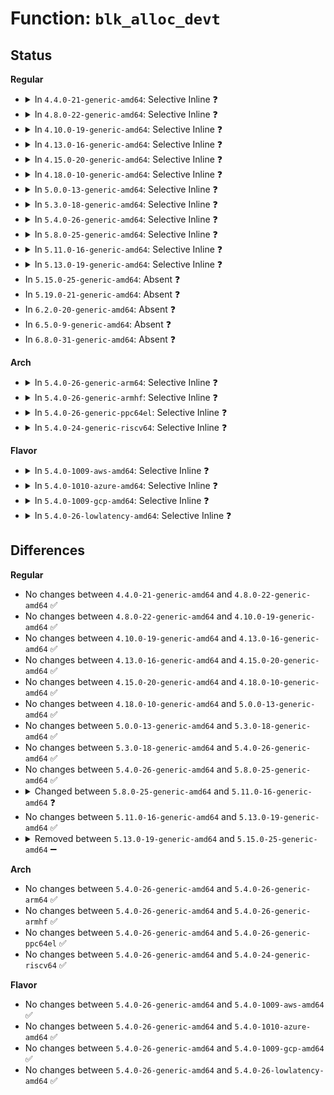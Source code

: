 # Function: <code>blk_alloc_devt</code>

## Status
<b>Regular</b>
<ul>
<li>
<details>
<summary>In <code>4.4.0-21-generic-amd64</code>: Selective Inline ❓</summary>

```c
int blk_alloc_devt(struct hd_struct * part, dev_t * devt)
```

```json
{
  "name": "blk_alloc_devt",
  "collision_type": "Unique Global",
  "inline_type": "Selective",
  "funcs": [
    {
      "addr": 18446744071582822112,
      "name": "blk_alloc_devt",
      "external": true,
      "loc": "block/genhd.c:412",
      "file": "block/genhd.c",
      "inline": "not declared, inlined",
      "caller_inline": [],
      "caller_func": [
        "block/genhd.c:add_disk",
        "block/partition-generic.c:add_partition"
      ]
    }
  ],
  "symbols": [
    {
      "addr": 18446744071582822112,
      "name": "blk_alloc_devt",
      "section": ".text",
      "bind": "STB_GLOBAL",
      "size": 194
    }
  ]
}
```
</details>
</li>
<li>
<details>
<summary>In <code>4.8.0-22-generic-amd64</code>: Selective Inline ❓</summary>

```c
int blk_alloc_devt(struct hd_struct * part, dev_t * devt)
```

```json
{
  "name": "blk_alloc_devt",
  "collision_type": "Unique Global",
  "inline_type": "Selective",
  "funcs": [
    {
      "addr": 18446744071583101344,
      "name": "blk_alloc_devt",
      "external": true,
      "loc": "block/genhd.c:413",
      "file": "block/genhd.c",
      "inline": "not declared, inlined",
      "caller_inline": [],
      "caller_func": [
        "block/genhd.c:device_add_disk",
        "block/partition-generic.c:add_partition"
      ]
    }
  ],
  "symbols": [
    {
      "addr": 18446744071583101344,
      "name": "blk_alloc_devt",
      "section": ".text",
      "bind": "STB_GLOBAL",
      "size": 212
    }
  ]
}
```
</details>
</li>
<li>
<details>
<summary>In <code>4.10.0-19-generic-amd64</code>: Selective Inline ❓</summary>

```c
int blk_alloc_devt(struct hd_struct * part, dev_t * devt)
```

```json
{
  "name": "blk_alloc_devt",
  "collision_type": "Unique Global",
  "inline_type": "Selective",
  "funcs": [
    {
      "addr": 18446744071583212864,
      "name": "blk_alloc_devt",
      "external": true,
      "loc": "block/genhd.c:413",
      "file": "block/genhd.c",
      "inline": "not declared, inlined",
      "caller_inline": [],
      "caller_func": [
        "block/genhd.c:device_add_disk",
        "block/partition-generic.c:add_partition"
      ]
    }
  ],
  "symbols": [
    {
      "addr": 18446744071583212864,
      "name": "blk_alloc_devt",
      "section": ".text",
      "bind": "STB_GLOBAL",
      "size": 212
    }
  ]
}
```
</details>
</li>
<li>
<details>
<summary>In <code>4.13.0-16-generic-amd64</code>: Selective Inline ❓</summary>

```c
int blk_alloc_devt(struct hd_struct * part, dev_t * devt)
```

```json
{
  "name": "blk_alloc_devt",
  "collision_type": "Unique Global",
  "inline_type": "Selective",
  "funcs": [
    {
      "addr": 18446744071583270896,
      "name": "blk_alloc_devt",
      "external": true,
      "loc": "block/genhd.c:414",
      "file": "block/genhd.c",
      "inline": "not declared, inlined",
      "caller_inline": [],
      "caller_func": [
        "block/genhd.c:device_add_disk",
        "block/partition-generic.c:add_partition"
      ]
    }
  ],
  "symbols": [
    {
      "addr": 18446744071583270896,
      "name": "blk_alloc_devt",
      "section": ".text",
      "bind": "STB_GLOBAL",
      "size": 200
    }
  ]
}
```
</details>
</li>
<li>
<details>
<summary>In <code>4.15.0-20-generic-amd64</code>: Selective Inline ❓</summary>

```c
int blk_alloc_devt(struct hd_struct * part, dev_t * devt)
```

```json
{
  "name": "blk_alloc_devt",
  "collision_type": "Unique Global",
  "inline_type": "Selective",
  "funcs": [
    {
      "addr": 18446744071583450960,
      "name": "blk_alloc_devt",
      "external": true,
      "loc": "block/genhd.c:459",
      "file": "block/genhd.c",
      "inline": "not declared, inlined",
      "caller_inline": [],
      "caller_func": [
        "block/genhd.c:device_add_disk",
        "block/partition-generic.c:add_partition"
      ]
    }
  ],
  "symbols": [
    {
      "addr": 18446744071583450960,
      "name": "blk_alloc_devt",
      "section": ".text",
      "bind": "STB_GLOBAL",
      "size": 256
    }
  ]
}
```
</details>
</li>
<li>
<details>
<summary>In <code>4.18.0-10-generic-amd64</code>: Selective Inline ❓</summary>

```c
int blk_alloc_devt(struct hd_struct * part, dev_t * devt)
```

```json
{
  "name": "blk_alloc_devt",
  "collision_type": "Unique Global",
  "inline_type": "Selective",
  "funcs": [
    {
      "addr": 18446744071583662240,
      "name": "blk_alloc_devt",
      "external": true,
      "loc": "block/genhd.c:474",
      "file": "block/genhd.c",
      "inline": "not declared, inlined",
      "caller_inline": [],
      "caller_func": [
        "block/genhd.c:__device_add_disk",
        "block/partition-generic.c:add_partition"
      ]
    }
  ],
  "symbols": [
    {
      "addr": 18446744071583662240,
      "name": "blk_alloc_devt",
      "section": ".text",
      "bind": "STB_GLOBAL",
      "size": 192
    }
  ]
}
```
</details>
</li>
<li>
<details>
<summary>In <code>5.0.0-13-generic-amd64</code>: Selective Inline ❓</summary>

```c
int blk_alloc_devt(struct hd_struct * part, dev_t * devt)
```

```json
{
  "name": "blk_alloc_devt",
  "collision_type": "Unique Global",
  "inline_type": "Selective",
  "funcs": [
    {
      "addr": 18446744071583769024,
      "name": "blk_alloc_devt",
      "external": true,
      "loc": "block/genhd.c:487",
      "file": "block/genhd.c",
      "inline": "not declared, inlined",
      "caller_inline": [],
      "caller_func": [
        "block/genhd.c:__device_add_disk",
        "block/partition-generic.c:add_partition"
      ]
    }
  ],
  "symbols": [
    {
      "addr": 18446744071583769024,
      "name": "blk_alloc_devt",
      "section": ".text",
      "bind": "STB_GLOBAL",
      "size": 192
    }
  ]
}
```
</details>
</li>
<li>
<details>
<summary>In <code>5.3.0-18-generic-amd64</code>: Selective Inline ❓</summary>

```c
int blk_alloc_devt(struct hd_struct * part, dev_t * devt)
```

```json
{
  "name": "blk_alloc_devt",
  "collision_type": "Unique Global",
  "inline_type": "Selective",
  "funcs": [
    {
      "addr": 18446744071583958528,
      "name": "blk_alloc_devt",
      "external": true,
      "loc": "block/genhd.c:488",
      "file": "block/genhd.c",
      "inline": "not declared, inlined",
      "caller_inline": [],
      "caller_func": [
        "block/genhd.c:__device_add_disk",
        "block/partition-generic.c:add_partition"
      ]
    }
  ],
  "symbols": [
    {
      "addr": 18446744071583958528,
      "name": "blk_alloc_devt",
      "section": ".text",
      "bind": "STB_GLOBAL",
      "size": 201
    }
  ]
}
```
</details>
</li>
<li>
<details>
<summary>In <code>5.4.0-26-generic-amd64</code>: Selective Inline ❓</summary>

```c
int blk_alloc_devt(struct hd_struct * part, dev_t * devt)
```

```json
{
  "name": "blk_alloc_devt",
  "collision_type": "Unique Global",
  "inline_type": "Selective",
  "funcs": [
    {
      "addr": 18446744071584062000,
      "name": "blk_alloc_devt",
      "external": true,
      "loc": "block/genhd.c:488",
      "file": "block/genhd.c",
      "inline": "not declared, inlined",
      "caller_inline": [],
      "caller_func": [
        "block/genhd.c:__device_add_disk",
        "block/partition-generic.c:add_partition"
      ]
    }
  ],
  "symbols": [
    {
      "addr": 18446744071584062000,
      "name": "blk_alloc_devt",
      "section": ".text",
      "bind": "STB_GLOBAL",
      "size": 201
    }
  ]
}
```
</details>
</li>
<li>
<details>
<summary>In <code>5.8.0-25-generic-amd64</code>: Selective Inline ❓</summary>

```c
int blk_alloc_devt(struct hd_struct * part, dev_t * devt)
```

```json
{
  "name": "blk_alloc_devt",
  "collision_type": "Unique Global",
  "inline_type": "Selective",
  "funcs": [
    {
      "addr": 18446744071584458976,
      "name": "blk_alloc_devt",
      "external": true,
      "loc": "block/genhd.c:574",
      "file": "block/genhd.c",
      "inline": "not declared, inlined",
      "caller_inline": [],
      "caller_func": [
        "block/genhd.c:__device_add_disk",
        "block/partitions/core.c:add_partition"
      ]
    }
  ],
  "symbols": [
    {
      "addr": 18446744071584458976,
      "name": "blk_alloc_devt",
      "section": ".text",
      "bind": "STB_GLOBAL",
      "size": 207
    }
  ]
}
```
</details>
</li>
<li>
<details>
<summary>In <code>5.11.0-16-generic-amd64</code>: Selective Inline ❓</summary>

```c
int blk_alloc_devt(struct block_device * bdev, dev_t * devt)
```

```json
{
  "name": "blk_alloc_devt",
  "collision_type": "Unique Global",
  "inline_type": "Selective",
  "funcs": [
    {
      "addr": 18446744071584574624,
      "name": "blk_alloc_devt",
      "external": true,
      "loc": "block/genhd.c:562",
      "file": "block/genhd.c",
      "inline": "not declared, inlined",
      "caller_inline": [],
      "caller_func": [
        "block/genhd.c:__device_add_disk",
        "block/partitions/core.c:add_partition"
      ]
    }
  ],
  "symbols": [
    {
      "addr": 18446744071584574624,
      "name": "blk_alloc_devt",
      "section": ".text",
      "bind": "STB_GLOBAL",
      "size": 112
    }
  ]
}
```
</details>
</li>
<li>
<details>
<summary>In <code>5.13.0-19-generic-amd64</code>: Selective Inline ❓</summary>

```c
int blk_alloc_devt(struct block_device * bdev, dev_t * devt)
```

```json
{
  "name": "blk_alloc_devt",
  "collision_type": "Unique Global",
  "inline_type": "Selective",
  "funcs": [
    {
      "addr": 18446744071584607264,
      "name": "blk_alloc_devt",
      "external": true,
      "loc": "block/genhd.c:350",
      "file": "block/genhd.c",
      "inline": "not declared, inlined",
      "caller_inline": [],
      "caller_func": [
        "block/genhd.c:__device_add_disk",
        "block/partitions/core.c:add_partition"
      ]
    }
  ],
  "symbols": [
    {
      "addr": 18446744071584607264,
      "name": "blk_alloc_devt",
      "section": ".text",
      "bind": "STB_GLOBAL",
      "size": 112
    }
  ]
}
```
</details>
</li>
<li>
In <code>5.15.0-25-generic-amd64</code>: Absent ❓
</li>
<li>
In <code>5.19.0-21-generic-amd64</code>: Absent ❓
</li>
<li>
In <code>6.2.0-20-generic-amd64</code>: Absent ❓
</li>
<li>
In <code>6.5.0-9-generic-amd64</code>: Absent ❓
</li>
<li>
In <code>6.8.0-31-generic-amd64</code>: Absent ❓
</li>
</ul>
<b>Arch</b>
<ul>
<li>
<details>
<summary>In <code>5.4.0-26-generic-arm64</code>: Selective Inline ❓</summary>

```c
int blk_alloc_devt(struct hd_struct * part, dev_t * devt)
```

```json
{
  "name": "blk_alloc_devt",
  "collision_type": "Unique Global",
  "inline_type": "Selective",
  "funcs": [
    {
      "addr": 18446603336495903872,
      "name": "blk_alloc_devt",
      "external": true,
      "loc": "block/genhd.c:488",
      "file": "block/genhd.c",
      "inline": "not declared, inlined",
      "caller_inline": [],
      "caller_func": [
        "block/genhd.c:__device_add_disk",
        "block/partition-generic.c:add_partition"
      ]
    }
  ],
  "symbols": [
    {
      "addr": 18446603336495903872,
      "name": "blk_alloc_devt",
      "section": ".text",
      "bind": "STB_GLOBAL",
      "size": 376
    }
  ]
}
```
</details>
</li>
<li>
<details>
<summary>In <code>5.4.0-26-generic-armhf</code>: Selective Inline ❓</summary>

```c
int blk_alloc_devt(struct hd_struct * part, dev_t * devt)
```

```json
{
  "name": "blk_alloc_devt",
  "collision_type": "Unique Global",
  "inline_type": "Selective",
  "funcs": [
    {
      "addr": 3229246756,
      "name": "blk_alloc_devt",
      "external": true,
      "loc": "block/genhd.c:488",
      "file": "block/genhd.c",
      "inline": "not declared, inlined",
      "caller_inline": [],
      "caller_func": [
        "block/genhd.c:__device_add_disk",
        "block/partition-generic.c:add_partition"
      ]
    }
  ],
  "symbols": [
    {
      "addr": 3229246756,
      "name": "blk_alloc_devt",
      "section": ".text",
      "bind": "STB_GLOBAL",
      "size": 236
    }
  ]
}
```
</details>
</li>
<li>
<details>
<summary>In <code>5.4.0-26-generic-ppc64el</code>: Selective Inline ❓</summary>

```c
int blk_alloc_devt(struct hd_struct * part, dev_t * devt)
```

```json
{
  "name": "blk_alloc_devt",
  "collision_type": "Unique Global",
  "inline_type": "Selective",
  "funcs": [
    {
      "addr": 13835058055290111568,
      "name": "blk_alloc_devt",
      "external": true,
      "loc": "block/genhd.c:488",
      "file": "block/genhd.c",
      "inline": "not declared, inlined",
      "caller_inline": [],
      "caller_func": [
        "block/genhd.c:__device_add_disk",
        "block/genhd.c:__device_add_disk",
        "block/partition-generic.c:add_partition"
      ]
    }
  ],
  "symbols": [
    {
      "addr": 13835058055290111568,
      "name": "blk_alloc_devt",
      "section": ".text",
      "bind": "STB_GLOBAL",
      "size": 372
    }
  ]
}
```
</details>
</li>
<li>
<details>
<summary>In <code>5.4.0-24-generic-riscv64</code>: Selective Inline ❓</summary>

```c
int blk_alloc_devt(struct hd_struct * part, dev_t * devt)
```

```json
{
  "name": "blk_alloc_devt",
  "collision_type": "Unique Global",
  "inline_type": "Selective",
  "funcs": [
    {
      "addr": 18446743936275019296,
      "name": "blk_alloc_devt",
      "external": true,
      "loc": "block/genhd.c:488",
      "file": "block/genhd.c",
      "inline": "not declared, inlined",
      "caller_inline": [],
      "caller_func": [
        "block/genhd.c:__device_add_disk",
        "block/genhd.c:__device_add_disk",
        "block/partition-generic.c:add_partition"
      ]
    }
  ],
  "symbols": [
    {
      "addr": 18446743936275019296,
      "name": "blk_alloc_devt",
      "section": ".text",
      "bind": "STB_GLOBAL",
      "size": 216
    }
  ]
}
```
</details>
</li>
</ul>
<b>Flavor</b>
<ul>
<li>
<details>
<summary>In <code>5.4.0-1009-aws-amd64</code>: Selective Inline ❓</summary>

```c
int blk_alloc_devt(struct hd_struct * part, dev_t * devt)
```

```json
{
  "name": "blk_alloc_devt",
  "collision_type": "Unique Global",
  "inline_type": "Selective",
  "funcs": [
    {
      "addr": 18446744071584030736,
      "name": "blk_alloc_devt",
      "external": true,
      "loc": "block/genhd.c:488",
      "file": "block/genhd.c",
      "inline": "not declared, inlined",
      "caller_inline": [],
      "caller_func": [
        "block/genhd.c:__device_add_disk",
        "block/partition-generic.c:add_partition"
      ]
    }
  ],
  "symbols": [
    {
      "addr": 18446744071584030736,
      "name": "blk_alloc_devt",
      "section": ".text",
      "bind": "STB_GLOBAL",
      "size": 201
    }
  ]
}
```
</details>
</li>
<li>
<details>
<summary>In <code>5.4.0-1010-azure-amd64</code>: Selective Inline ❓</summary>

```c
int blk_alloc_devt(struct hd_struct * part, dev_t * devt)
```

```json
{
  "name": "blk_alloc_devt",
  "collision_type": "Unique Global",
  "inline_type": "Selective",
  "funcs": [
    {
      "addr": 18446744071583966528,
      "name": "blk_alloc_devt",
      "external": true,
      "loc": "block/genhd.c:488",
      "file": "block/genhd.c",
      "inline": "not declared, inlined",
      "caller_inline": [],
      "caller_func": [
        "block/genhd.c:__device_add_disk",
        "block/partition-generic.c:add_partition"
      ]
    }
  ],
  "symbols": [
    {
      "addr": 18446744071583966528,
      "name": "blk_alloc_devt",
      "section": ".text",
      "bind": "STB_GLOBAL",
      "size": 201
    }
  ]
}
```
</details>
</li>
<li>
<details>
<summary>In <code>5.4.0-1009-gcp-amd64</code>: Selective Inline ❓</summary>

```c
int blk_alloc_devt(struct hd_struct * part, dev_t * devt)
```

```json
{
  "name": "blk_alloc_devt",
  "collision_type": "Unique Global",
  "inline_type": "Selective",
  "funcs": [
    {
      "addr": 18446744071584014496,
      "name": "blk_alloc_devt",
      "external": true,
      "loc": "block/genhd.c:488",
      "file": "block/genhd.c",
      "inline": "not declared, inlined",
      "caller_inline": [],
      "caller_func": [
        "block/genhd.c:__device_add_disk",
        "block/partition-generic.c:add_partition"
      ]
    }
  ],
  "symbols": [
    {
      "addr": 18446744071584014496,
      "name": "blk_alloc_devt",
      "section": ".text",
      "bind": "STB_GLOBAL",
      "size": 201
    }
  ]
}
```
</details>
</li>
<li>
<details>
<summary>In <code>5.4.0-26-lowlatency-amd64</code>: Selective Inline ❓</summary>

```c
int blk_alloc_devt(struct hd_struct * part, dev_t * devt)
```

```json
{
  "name": "blk_alloc_devt",
  "collision_type": "Unique Global",
  "inline_type": "Selective",
  "funcs": [
    {
      "addr": 18446744071584117024,
      "name": "blk_alloc_devt",
      "external": true,
      "loc": "block/genhd.c:488",
      "file": "block/genhd.c",
      "inline": "not declared, inlined",
      "caller_inline": [],
      "caller_func": [
        "block/genhd.c:__device_add_disk",
        "block/partition-generic.c:add_partition"
      ]
    }
  ],
  "symbols": [
    {
      "addr": 18446744071584117024,
      "name": "blk_alloc_devt",
      "section": ".text",
      "bind": "STB_GLOBAL",
      "size": 217
    }
  ]
}
```
</details>
</li>
</ul>

## Differences
<b>Regular</b>
<ul>
<li>
No changes between <code>4.4.0-21-generic-amd64</code> and <code>4.8.0-22-generic-amd64</code> ✅
</li>
<li>
No changes between <code>4.8.0-22-generic-amd64</code> and <code>4.10.0-19-generic-amd64</code> ✅
</li>
<li>
No changes between <code>4.10.0-19-generic-amd64</code> and <code>4.13.0-16-generic-amd64</code> ✅
</li>
<li>
No changes between <code>4.13.0-16-generic-amd64</code> and <code>4.15.0-20-generic-amd64</code> ✅
</li>
<li>
No changes between <code>4.15.0-20-generic-amd64</code> and <code>4.18.0-10-generic-amd64</code> ✅
</li>
<li>
No changes between <code>4.18.0-10-generic-amd64</code> and <code>5.0.0-13-generic-amd64</code> ✅
</li>
<li>
No changes between <code>5.0.0-13-generic-amd64</code> and <code>5.3.0-18-generic-amd64</code> ✅
</li>
<li>
No changes between <code>5.3.0-18-generic-amd64</code> and <code>5.4.0-26-generic-amd64</code> ✅
</li>
<li>
No changes between <code>5.4.0-26-generic-amd64</code> and <code>5.8.0-25-generic-amd64</code> ✅
</li>
<li>
<details>
<summary>Changed between <code>5.8.0-25-generic-amd64</code> and <code>5.11.0-16-generic-amd64</code> ❓</summary>
<ul>
<li>
<b>Param added. </b>
<code>struct block_device * bdev</code>
</li>
<li>
<b>Param removed. </b>
<code>struct hd_struct * part</code>
</li>
</ul>
</details>
</li>
<li>
No changes between <code>5.11.0-16-generic-amd64</code> and <code>5.13.0-19-generic-amd64</code> ✅
</li>
<li>
<details>
<summary>Removed between <code>5.13.0-19-generic-amd64</code> and <code>5.15.0-25-generic-amd64</code> ➖</summary>

```c
int blk_alloc_devt(struct block_device * bdev, dev_t * devt)
```
</details>
</li>
</ul>
<b>Arch</b>
<ul>
<li>
No changes between <code>5.4.0-26-generic-amd64</code> and <code>5.4.0-26-generic-arm64</code> ✅
</li>
<li>
No changes between <code>5.4.0-26-generic-amd64</code> and <code>5.4.0-26-generic-armhf</code> ✅
</li>
<li>
No changes between <code>5.4.0-26-generic-amd64</code> and <code>5.4.0-26-generic-ppc64el</code> ✅
</li>
<li>
No changes between <code>5.4.0-26-generic-amd64</code> and <code>5.4.0-24-generic-riscv64</code> ✅
</li>
</ul>
<b>Flavor</b>
<ul>
<li>
No changes between <code>5.4.0-26-generic-amd64</code> and <code>5.4.0-1009-aws-amd64</code> ✅
</li>
<li>
No changes between <code>5.4.0-26-generic-amd64</code> and <code>5.4.0-1010-azure-amd64</code> ✅
</li>
<li>
No changes between <code>5.4.0-26-generic-amd64</code> and <code>5.4.0-1009-gcp-amd64</code> ✅
</li>
<li>
No changes between <code>5.4.0-26-generic-amd64</code> and <code>5.4.0-26-lowlatency-amd64</code> ✅
</li>
</ul>

